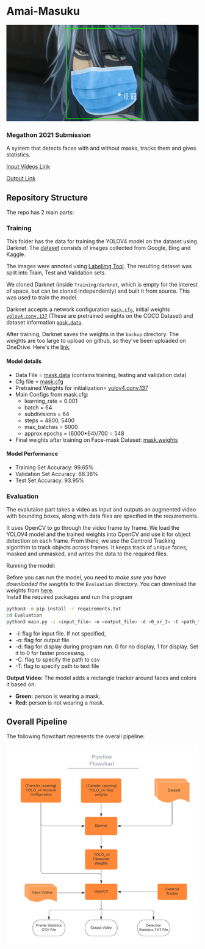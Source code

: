 # Amai-Masuku

<p align="center">
   <img src="Amai-Masuku-Banner.png" alt="Banner"/>
</p>

### Megathon 2021 Submission

A system that detects faces with and without masks, tracks them and gives statistics. 

[Input Videos Link](https://iiitaphyd-my.sharepoint.com/:f:/g/personal/arihanth_srikar_research_iiit_ac_in/Es1LrdXYd7xMkDpbierdVfYBOEZ76tWqFTRCyHA2057GBg?e=Ehp2Br)

[Output Link](https://iiitaphyd-my.sharepoint.com/:f:/g/personal/sidharth_giri_students_iiit_ac_in/Erk7sF-f5L5BjbTO4Y84eMYB8V4Bz3w5pPpnd2lQ7orSIQ?e=Rvfu1N)

## Repository Structure

The repo has 2 main parts:

### Training

This folder has the data for training the YOLOV4 model on the dataset using Darknet. The [dataset](https://github.com/dkapur17/Amai-Masuku/tree/master/Training/dataset) consists of images collected from Google, Bing and Kaggle.

The images were annoted using [Labelimg Tool](https://github.com/tzutalin/labelImg). The resulting dataset was split into Train, Test and Validation sets.

We cloned Darknet (inside `Training/darknet`, which is empty for the interest of space, but can be cloned independently) and built it from source. This was used to train the model.

Darknet accepts a network configuration [`mask.cfg`](https://github.com/dkapur17/Amai-Masuku/blob/master/Training/mask.cfg), initial weights [`yolov4.conv.137`](https://github.com/AlexeyAB/darknet/releases/download/darknet_yolo_v3_optimal/yolov4.conv.137) (These are pretrained weights on the COCO Dataset) and dataset information [`mask.data`](https://github.com/dkapur17/Amai-Masuku/blob/master/Training/mask.data).

After training, Darknet saves the weights in the `backup` directory. The weights are too large to upload on github, so they've been uploaded on OneDrive. Here's the [link](https://iiitaphyd-my.sharepoint.com/:u:/g/personal/sidharth_giri_students_iiit_ac_in/EdcPoaXm0ZRImds55ekNgNoB2_MwChngyUsNQCN-D51eoA?e=fFzIf2).

#### Model details

- Data File = [mask.data](https://github.com/dkapur17/Amai-Masuku/blob/master/Training/mask.data) (contains training, testing and validation data)
- Cfg file = [mask.cfg](https://github.com/dkapur17/Amai-Masuku/blob/master/mask.cfg)
- Pretrained Weights for initialization= [yolov4.conv.137](https://github.com/AlexeyAB/darknet/releases/download/darknet_yolo_v3_optimal/yolov4.conv.137)
- Main Configs from mask.cfg:
  - learning_rate = 0.001
  - batch = 64
  - subdivisions = 64
  - steps = 4800, 5400
  - max_batches = 6000
  - approx epochs = (6000\*64)/700 = 548
- Final weights after training on Face-mask Dataset: [mask.weights](https://iiitaphyd-my.sharepoint.com/:u:/g/personal/sidharth_giri_students_iiit_ac_in/EdcPoaXm0ZRImds55ekNgNoB2_MwChngyUsNQCN-D51eoA?e=fFzIf2)

#### Model Performance

* Training Set Accuracy: 99.65%
* Validation Set Accuracy: 88.38%
* Test Set Accuracy: 93.95%

### Evaluation

The evalutaion part takes a video as input and outputs an augmented video with bounding boxes, along with data files are specified in the requirements.

It uses OpenCV to go through the video frame by frame. We load the YOLOV4 model and the trained weights into OpenCV and use it for object detection on each frame. From there, we use the Centroid Tracking algorithm to track objects across frames. It keeps track of unique faces, masked and unmasked, and writes the data to the required files.

Running the model:

Before you can run the model, you need to *make sure you have downloaded the weights* to the `Evaluation` directory. You can download the weights from [here](https://iiitaphyd-my.sharepoint.com/personal/sidharth_giri_students_iiit_ac_in/_layouts/15/onedrive.aspx?id=%2Fpersonal%2Fsidharth%5Fgiri%5Fstudents%5Fiiit%5Fac%5Fin%2FDocuments%2Fmask%2Eweights&parent=%2Fpersonal%2Fsidharth%5Fgiri%5Fstudents%5Fiiit%5Fac%5Fin%2FDocuments&originalPath=aHR0cHM6Ly9paWl0YXBoeWQtbXkuc2hhcmVwb2ludC5jb20vOnU6L2cvcGVyc29uYWwvc2lkaGFydGhfZ2lyaV9zdHVkZW50c19paWl0X2FjX2luL0VkY1BvYVhtMFpSSW1kczU1ZWtOZ05vQjJfTXdDaG5neVVzTlFDTi1ENTFlb0E%5FcnRpbWU9OTF1Z1p1aVcyVWc).  
Install the required packages and run the program

```bash
python3 -m pip install -r requirements.txt
cd Evaluation
python3 main.py -i <input_file> -o <output_file> -d <0_or_1> -C <path_to_csv> -T <path_to_textfile>
```
- -i: flag for input file. If not specified, 
- -o: flag for output file 
- -d: flag for display during program run. 0 for no display, 1 for display. Set it to 0 for faster processing.
- -C: flag to specify the path to csv
- -T: flag to specify path to text file

**Output Video:** The model adds a rectangle tracker around faces and colors it based on:

- **Green:** person is wearing a mask.
- **Red:** person is not wearing a mask.

## Overall Pipeline

The following flowchart represents the overall pipeline:

<p align="center">
<img src="Flowchart.png" width="500" alt="Pipeline"/>
</p>
<!-- ![Pipeline](Flowchart.png =250x) -->
